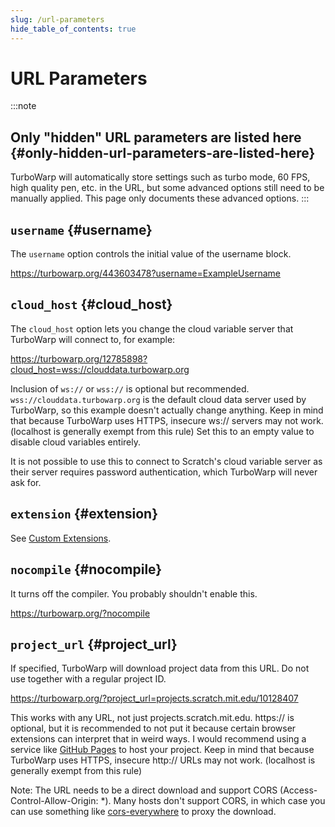 ```yaml
---
slug: /url-parameters
hide_table_of_contents: true
---
```


# URL Parameters


:::note
## Only "hidden" URL parameters are listed here {#only-hidden-url-parameters-are-listed-here}
TurboWarp will automatically store settings such as turbo mode, 60 FPS, high quality pen, etc. in the URL, but some advanced options still need to be manually applied. This page only documents these advanced options.
:::


## `username` {#username}

The `username` option controls the initial value of the username block.

https://turbowarp.org/443603478?username=ExampleUsername

## `cloud_host` {#cloud_host}

The `cloud_host` option lets you change the cloud variable server that TurboWarp will connect to, for example:

https://turbowarp.org/12785898?cloud_host=wss://clouddata.turbowarp.org

Inclusion of `ws://` or `wss://` is optional but recommended. `wss://clouddata.turbowarp.org` is the default cloud data server used by TurboWarp, so this example doesn't actually change anything. Keep in mind that because TurboWarp uses HTTPS, insecure ws:// servers may not work. (localhost is generally exempt from this rule) Set this to an empty value to disable cloud variables entirely.

It is not possible to use this to connect to Scratch's cloud variable server as their server requires password authentication, which TurboWarp will never ask for.

## `extension` {#extension}

See [Custom Extensions](/development/custom-extensions).

<!-- Commented due to possible removal -->
<!--
## `scale` {#scale}

Controls the maximum relative scale of the player when in fullscreen mode.

https://turbowarp.org/fullscreen?scale=2
-->

## `nocompile` {#nocompile}

It turns off the compiler. You probably shouldn't enable this.

https://turbowarp.org/?nocompile

## `project_url` {#project_url}

If specified, TurboWarp will download project data from this URL. Do not use together with a regular project ID.

https://turbowarp.org/?project_url=projects.scratch.mit.edu/10128407

This works with any URL, not just projects.scratch.mit.edu. https:// is optional, but it is recommended to not put it because certain browser extensions can interpret that in weird ways. I would recommend using a service like [GitHub Pages](https://pages.github.com/) to host your project. Keep in mind that because TurboWarp uses HTTPS, insecure http:// URLs may not work. (localhost is generally exempt from this rule) 

Note: The URL needs to be a direct download and support CORS (Access-Control-Allow-Origin: *). Many hosts don't support CORS, in which case you can use something like [cors-everywhere](https://github.com/Rob--W/cors-anywhere) to proxy the download.
